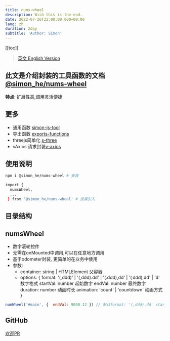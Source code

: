 ```yaml
---
title: nums-wheel
description: Wish this is the end.
date: 2022-07-26T22:00:00.000+00:00
lang: zh
duration: 2day
subtitle: 'Author: Simon'
---
```


<script setup lang="ts">
const directoryList = {
  "numsWheel":"数字滚轮控件",
}
</script>

[[toc]]

> [英文 English Version](/posts/numsWheel)

## 此文是介绍封装的工具函数的文档[@simon_he/nums-wheel](https://www.npmjs.com/package/@simon_he/nums-wheel)
<div flex="~" items-center><strong>特点</strong>: 扩展性高,调用灵活便捷 <span i-fluent:flash-28-filled bg-amber  /></div>

## 更多
- 通用函数 [simon-js-tool](/posts/ToolsFunction-zh)
- 导出函数 [exports-functions](/posts/exportsfunction-zh)
- threejs简单化 [s-three](/posts/threejs-zh)
- vAxios 请求封装[v-axios](/posts/vAxios)

## 使用说明
```bash
npm i @simon_he/nums-wheel # 安装

import { 
  numsWheel,
  ...
 } from '@simon_he/nums-wheel' # 按需引入

```

## 目录结构
<Directory type="zh" :lists="directoryList"></Directory>


## numsWheel
- 数字滚轮控件
- 无需在onMounted中调用,可以在任意地方调用
- 基于odometer封装, 更简单的在业务中使用
- 参数:
  - container: string | HTMLElement 父容器
  - options: {  format: '(,ddd)' | '(,ddd).dd' | '(.ddd),dd' | '( ddd),dd' | 'd' 数字格式 startVal: number 起始数字 endVal: number 最终数字  duration: number 动画时长  animation: 'count' | 'countdown' 动画方式 }
```javascript
numWheel('#main', {  endVal: 9000.12 }) // 默认format: '(,ddd).dd' startVal: 0 duration: 500 animation: 'countdown', 可以自定义format, startVal, duration, animation
```

## GitHub
[欢迎PR](https://github.com/Simon-He95/numsWheel)
